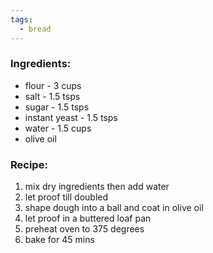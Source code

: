 ```yaml
---
tags:
  - bread
---
```

### Ingredients:
- flour - 3 cups
- salt - 1.5 tsps
- sugar - 1.5 tsps
- instant yeast - 1.5 tsps
- water - 1.5 cups
- olive oil

### Recipe:
1. mix dry ingredients then add water
2. let proof till doubled
3. shape dough into a ball and coat in olive oil
4. let proof in a buttered loaf pan
5. preheat oven to 375 degrees
6. bake for 45 mins